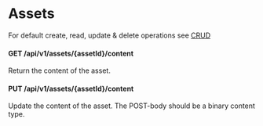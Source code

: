 # Assets

For default create, read, update & delete operations see [CRUD](/3.%20Smart%20Flows%20Entities/1.%20CRUD.md)

#### GET /api/v1/assets/{assetId}/content
Return the content of the asset.

#### PUT /api/v1/assets/{assetId}/content
Update the content of the asset. The POST-body should be a binary content type.
